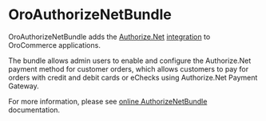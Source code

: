 # OroAuthorizeNetBundle

OroAuthorizeNetBundle adds the [Authorize.Net](https://www.authorize.net/) [integration](https://github.com/oroinc/platform/tree/master/src/Oro/Bundle/IntegrationBundle) to OroCommerce applications.

The bundle allows admin users to enable and configure the Authorize.Net payment method for customer orders, which allows customers to pay for orders with credit and debit cards or eChecks using Authorize.Net Payment Gateway.

For more information, please see [online AuthorizeNetBundle](https://doc.oroinc.com/bundles/extensions/AuthorizeNetBundle/) documentation.
